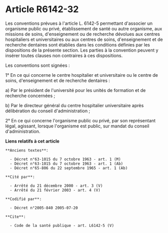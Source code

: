 # Article R6142-32

Les conventions prévues à l'article L. 6142-5 permettant d'associer un organisme public ou privé, établissement de santé ou
autre organisme, aux missions de soins, d'enseignement ou de recherche dévolues aux centres hospitaliers et universitaires ou
aux centres de soins, d'enseignement et de recherche dentaires sont établies dans les conditions définies par les
dispositions de la présente section. Les parties à la convention peuvent y insérer toutes clauses non contraires à ces
dispositions.

Les conventions sont signées :

1° En ce qui concerne le centre hospitalier et universitaire ou le centre de soins, d'enseignement et de recherche
dentaires :

a) Par le président de l'université pour les unités de formation et de recherche concernées ;

b) Par le directeur général du centre hospitalier universitaire après délibération du conseil d'administration ;

2° En ce qui concerne l'organisme public ou privé, par son représentant légal, agissant, lorsque l'organisme est public, sur
mandat du conseil d'administration.

**Liens relatifs à cet article**

	**Anciens textes**:

	  - Décret n°63-1015 du 7 octobre 1963 - art. 1 (M)
	  - Décret n°63-1015 du 7 octobre 1963 - art. 1 (Ab)
	  - Décret n°65-806 du 22 septembre 1965 - art. 1 (Ab)

	**Cité par**:

	  - Arrêté du 21 décembre 2000 - art. 3 (V)
	  - Arrêté du 21 février 2003 - art. 4 (V)

	**Codifié par**:

	  - Décret n°2005-840 2005-07-20

	**Cite**:

	  - Code de la santé publique - art. L6142-5 (V)
